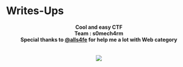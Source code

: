 # Writes-Ups
<p align="center">
  <b>Cool and easy CTF</b><br>
  <b>Team : s0mech4rm</b><br>
  <b>Special thanks to <a href="https://github.com/alls4fe" rel="nofollow">@alls4fe</a> for help me a lot with Web category</b><br>
  <br><br>
  <img src="https://cdn.discordapp.com/attachments/698984879823519827/795270194930515968/Eqqa4x3WMAMQCu6.png">
</p>

